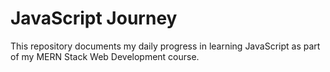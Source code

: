 # JavaScript Journey 

This repository documents my daily progress in learning JavaScript as part of my MERN Stack Web Development course.

